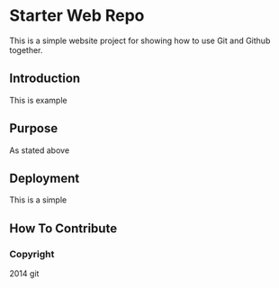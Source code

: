 # Starter Web Repo

This is a simple website project for showing how to use Git and Github together. 

## Introduction

This is example

## Purpose

As stated above

## Deployment

This is a simple

## How To Contribute

### Copyright

2014 git
